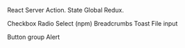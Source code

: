 React Server Action.
State Global Redux.

Checkbox
Radio
Select (npm)
Breadcrumbs
Toast
File input

Button group
Alert